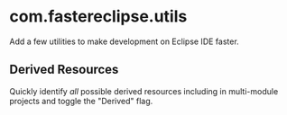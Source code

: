 # com.fastereclipse.utils
Add a few utilities to make development on Eclipse IDE faster.

## Derived Resources
Quickly identify *all* possible derived resources including in multi-module projects and toggle the "Derived" flag.

